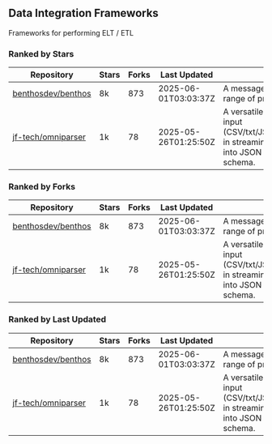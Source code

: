## Data Integration Frameworks

Frameworks for performing ELT / ETL

### Ranked by Stars

| Repository | Stars | Forks | Last Updated | Description | 
|------------|-------|-------|--------------|-------------|
| [benthosdev/benthos](https://github.com/benthosdev/benthos) | 8k | 873 | 2025-06-01T03:03:37Z |  A message streaming bridge between a range of protocols. |
| [jf-tech/omniparser](https://github.com/jf-tech/omniparser) | 1k | 78 | 2025-05-26T01:25:50Z |  A versatile ETL library that parses text input (CSV/txt/JSON/XML/EDI/X12/EDIFACT/etc) in streaming fashion and transforms data into JSON output using data-driven schema. |

### Ranked by Forks

| Repository | Stars | Forks | Last Updated | Description | 
|------------|-------|-------|--------------|-------------|
| [benthosdev/benthos](https://github.com/benthosdev/benthos) | 8k | 873 | 2025-06-01T03:03:37Z |  A message streaming bridge between a range of protocols. |
| [jf-tech/omniparser](https://github.com/jf-tech/omniparser) | 1k | 78 | 2025-05-26T01:25:50Z |  A versatile ETL library that parses text input (CSV/txt/JSON/XML/EDI/X12/EDIFACT/etc) in streaming fashion and transforms data into JSON output using data-driven schema. |

### Ranked by Last Updated

| Repository | Stars | Forks | Last Updated | Description | 
|------------|-------|-------|--------------|-------------|
| [benthosdev/benthos](https://github.com/benthosdev/benthos) | 8k | 873 | 2025-06-01T03:03:37Z |  A message streaming bridge between a range of protocols. |
| [jf-tech/omniparser](https://github.com/jf-tech/omniparser) | 1k | 78 | 2025-05-26T01:25:50Z |  A versatile ETL library that parses text input (CSV/txt/JSON/XML/EDI/X12/EDIFACT/etc) in streaming fashion and transforms data into JSON output using data-driven schema. |

